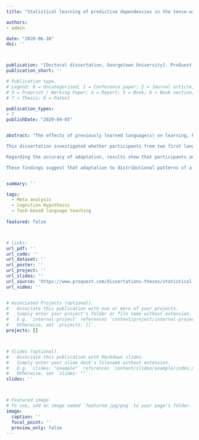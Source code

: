 ```yaml
---
title: "Statistical learning of predictive dependencies in the tense-aspect system of a miniature language by English and Thai first language adults"

authors:
- admin

date: "2020-06-10"
doi: ''



publication: "[Doctoral dissertation, Georgetown University]. ProQuest Dissertations Publishing"
publication_short: ''

# Publication type.
# Legend: 0 = Uncategorized; 1 = Conference paper; 2 = Journal article;
# 3 = Preprint / Working Paper; 4 = Report; 5 = Book; 6 = Book section;
# 7 = Thesis; 8 = Patent

publication_types: 
- 7
publishDate: "2020-04-05"


abstract: "The effects of previously learned language(s) on learning, knowledge, and use of a new language have been well documented (Jarvis & Pavlenko, 2008). It is also well known that adults extract statistical patterns of artificial grammars under both incidental and intentional conditions, by drawing on the same implicit statistical learning mechanisms used to learn their natural languages (Hamrick & Rebuschat, 2012; Newport, 2016). However, what is less clear is how statistical patterns from existing language(s) can be recruited to guide initial exposure to a novel language. One proposal is that learners form expectations for systematic patterns in a novel language based on regularities they extract from past learning (Pajak, Fine, Kleinschmidt, & Jaeger, 2016). These prior expectations reflect the cumulative experience that learners have with various patterns in their known language(s) and thus are gradient. As learners are exposed to distributional patterns and predictive dependencies of the new language, prior expectations from learners’ known language(s) are utilized to guide adaptation to the novel input.

This dissertation investigated whether participants from two first language (L1) backgrounds, English (n = 30) and Thai (n = 66), utilized their prior probabilistic statistical knowledge of tense-aspect encodings to adapt to a novel language. They were presented with a miniature language that expressed the temporal meanings of completion and continuation with both English- and Thai-analogous systematic associations. To illustrate, the completion meaning ‘man read-simple past a book’ was paired in the miniature language input with an English-like encoding (i.e., associations between verbs and morphemes such as ‘harter dola katon-et’) and a Thai-like encoding (i.e., associations between aspect markers such as ‘harter dola katon lon-beng’). At four different time points during the two-day training period, participants were assessed on their accuracy on and rate of adaptation to the two tense-aspect encodings. All participants also completed an English tense-aspect cloze test, and the Thai L1 participants completed an English L2 proficiency test. Data were analyzed using Bayesian multilevel regression models.

Regarding the accuracy of adaptation, results show that participants adapted more accurately to their L1-analogous encoding, when compared to the non-analogous one, and that this was true for both L1 background groups. However, the pattern of results for the rate of adaptation was unexpected: participants adapted to the two encodings at a similar rate across both L1 backgrounds, and only the subset of Thai L1 participants with lower English proficiency showed the anticipated rate of adaptation. In addition, variable sensitivity to systematic associations underpinning the English Simple Present and Past, as measured by the cloze test, showed a positive trend toward predicting English L1 and Thai L1 participants’ adaptation to the English-analogous encoding of the miniature language.

These findings suggest that adaptation to distributional patterns of a novel language can be mediated by expectations for statistical regularities gleaned from past learning. Conceptualizing prior linguistic knowledge as prior expectations requires researchers to operationalize and measure prior knowledge not as a dichotomous variable such as L1 background (i.e., as when tense morphology is present or absent in the L1 vs. L2), but as a continuous variable that can be incorporated into a statistical model."


summary: ''

tags:
  - Meta analysis
  - Cognition Hypothesis
  - Task-based language teaching
  
featured: false



# links:
url_pdf: ''
url_code: ''
url_dataset: ''
url_poster: ''
url_project: ''
url_slides: ''
url_source: 'https://www.proquest.com/dissertations-theses/statistical-learning-predictive-dependencies/docview/2446728798/se-2?accountid=15637'
url_video: ''


# Associated Projects (optional).
#   Associate this publication with one or more of your projects.
#   Simply enter your project's folder or file name without extension.
#   E.g. `internal-project` references `content/project/internal-project/index.md`.
#   Otherwise, set `projects: []`.
projects: []



# Slides (optional).
#   Associate this publication with Markdown slides.
#   Simply enter your slide deck's filename without extension.
#   E.g. `slides: "example"` references `content/slides/example/index.md`.
#   Otherwise, set `slides: ""`.
slides: ''



# Featured image
# To use, add an image named `featured.jpg/png` to your page's folder. 
image:
  caption: ''
  focal_point: ''
  preview_only: false
---
```

